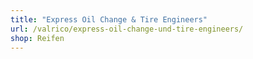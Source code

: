 ```yaml
---
title: "Express Oil Change & Tire Engineers"
url: /valrico/express-oil-change-und-tire-engineers/
shop: Reifen
---
```

